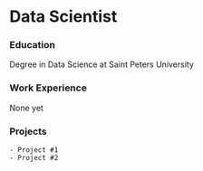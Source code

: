 # Data Scientist

### Education
Degree in Data Science at Saint Peters University

### Work Experience 
None yet

### Projects
    - Project #1
    - Project #2

